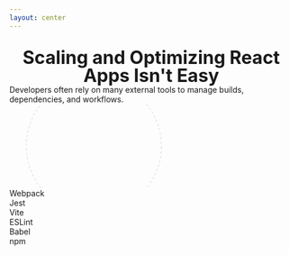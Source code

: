 ```yaml
---
layout: center
---
```


<div class="title-container">
  <h1>Scaling and Optimizing React Apps Isn't Easy</h1>
</div>

<div class="mt-8 flex flex-col items-center justify-center">
  <div class="text-xl max-w-2xl text-center mb-12">
    Developers often rely on many external tools to manage builds, dependencies, and workflows.
  </div>
</div>

<div class="relative w-[600px] h-[400px] mx-auto">
  <!-- React Logo Center -->
  <div v-click class="absolute left-1/2 top-1/2 -translate-x-1/2 -translate-y-1/2">
    <div class="w-32 h-32 bg-[#61DAFB]/10 rounded-full flex items-center justify-center z-10 relative">
      <i class="i-logos-react text-6xl"></i>
    </div>
  </div>
  
  <!-- Connection Lines -->
  <svg class="absolute inset-0 w-full h-full">
    <circle v-click class="connection-line" cx="50%" cy="50%" r="120" 
      stroke="currentColor" stroke-width="1" fill="none" 
      stroke-dasharray="4 4" opacity="0.2" />
  </svg>
  
  <!-- Tool Icons -->
  <div class="absolute w-full h-full">
    <!-- Webpack -->
    <div v-click class="absolute top-4 left-1/2 -translate-x-1/2">
      <div class="tool-icon">
        <i class="i-logos-webpack text-3xl"></i>
      </div>
      <div class="tool-label">Webpack</div>
    </div>
    <!-- Jest -->
    <div v-click class="absolute top-[20%] right-6 translate-x-8">
      <div class="tool-icon">
        <i class="i-logos-jest text-3xl"></i>
      </div>
      <div class="tool-label">Jest</div>
    </div>
    <!-- Vite -->
    <div v-click class="absolute bottom-[20%] right-6 translate-x-8">
      <div class="tool-icon">
        <i class="i-logos-vitejs text-3xl"></i>
      </div>
      <div class="tool-label">Vite</div>
    </div>
    <!-- ESLint -->
    <div v-click class="absolute bottom-8 left-1/2 -translate-x-1/2">
      <div class="tool-icon">
        <i class="i-logos-eslint text-3xl"></i>
      </div>
      <div class="tool-label">ESLint</div>
    </div>
    <!-- Babel -->
    <div v-click class="absolute bottom-[20%] left-6 -translate-x-8">
      <div class="tool-icon">
        <i class="i-logos-babel text-3xl"></i>
      </div>
      <div class="tool-label">Babel</div>
    </div>
    <!-- npm -->
    <div v-click class="absolute top-[20%] left-6 -translate-x-8">
      <div class="tool-icon">
        <i class="i-logos-npm-icon text-3xl"></i>
      </div>
      <div class="tool-label">npm</div>
    </div>
  </div>
</div>

<style>
/* Title styling to avoid cutoff */
.title-container {
  text-align: center;
  margin-top: 2rem; /* Adjust for screen padding */
}
.title-container h1 {
  font-size: 2rem; /* Scales nicely for all screens */
  line-height: 1;
  margin: 0 auto;
}

/* Tool icon styles */
.tool-icon {
  @apply flex items-center justify-center mb-2 p-4 bg-gray-800/50 rounded-lg shadow-lg backdrop-blur-sm transition-transform duration-300;
}
.tool-icon:hover {
  @apply transform scale-110;
}
.tool-label {
  @apply text-sm text-gray-400 text-center whitespace-nowrap font-medium;
}

/* Circle animation stays static */
@keyframes rotate {
  from { transform: rotate(0deg); }
  to { transform: rotate(360deg); }
}
.connection-line {
  animation: rotate 30s linear infinite; /* Smooth rotation in place */
  transform-origin: center; /* Ensures the circle stays centered */
  r: 120; /* Fixed radius */
}
</style>
